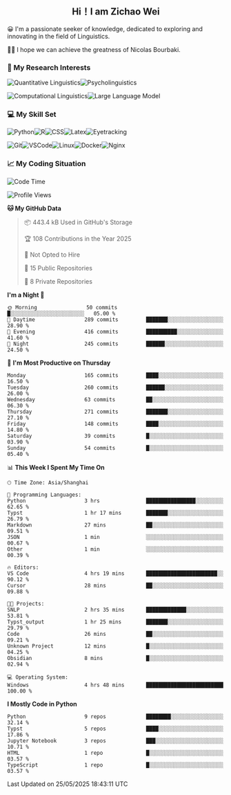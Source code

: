 

## <div align="center">Hi！I am Zichao Wei</div>

😀 I'm a passionate seeker of knowledge, dedicated to exploring and innovating in the field of Linguistics.

🙋‍♂️ I hope we can achieve the greatness of Nicolas Bourbaki.

### 🔬 My Research Interests

![Quantitative Linguistics](https://img.shields.io/badge/Quantitative%20Linguistics-%230072CC.svg?&style=for-the-badge&logo=appveyor&logoColor=white)![Psycholinguistics](https://img.shields.io/badge/Psycholinguistics-%2301a3a1.svg?&style=for-the-badge&logo=AWS%20Amplify&logoColor=white)

![Computational Linguistics](https://img.shields.io/badge/Computational%20Linguistics-%231877F2.svg?&style=for-the-badge&logo=Markdown&logoColor=white)![Large Language Model](https://img.shields.io/badge/Large%20Language%20Model-%23F76300.svg?&style=for-the-badge&logo=Android&logoColor=white)

### 💻 My Skill Set

![Python](https://img.shields.io/badge/Python-%2314354C.svg?style=for-the-badge&logo=python&logoColor=white&color=2AB3E3)![R](https://img.shields.io/badge/-R-276DC3?style=for-the-badge&logo=r&logoColor=white)![CSS](https://img.shields.io/badge/-CSS-1572B6?style=for-the-badge&logo=css3&logoColor=white)![Latex](https://img.shields.io/badge/-Latex-008080?style=for-the-badge&logo=latex&logoColor=white)![Eyetracking](https://img.shields.io/badge/Eyetracking-%230078D6?style=for-the-badge&logo=SearXNG&logoColor=#3050FF)

![Git](https://img.shields.io/badge/-Git-F05032?style=for-the-badge&logo=git&logoColor=white)![VSCode](https://img.shields.io/badge/-VSCode-007ACC?style=for-the-badge&logo=visual-studio-code&logoColor=white)![Linux](https://img.shields.io/badge/-Linux-FCC624?style=for-the-badge&logo=linux&logoColor=black)![Docker](https://img.shields.io/badge/-Docker-2496ED?style=for-the-badge&logo=docker&logoColor=white)![Nginx](https://img.shields.io/badge/-Nginx-009639?style=for-the-badge&logo=nginx&logoColor=white)

### 📈 My Coding Situation

<!--START_SECTION:waka-->
![Code Time](http://img.shields.io/badge/Code%20Time-474%20hrs%2022%20mins-blue)

![Profile Views](http://img.shields.io/badge/Profile%20Views-0-blue)

**🐱 My GitHub Data** 

> 📦 443.4 kB Used in GitHub's Storage 
 > 
> 🏆 108 Contributions in the Year 2025
 > 
> 🚫 Not Opted to Hire
 > 
> 📜 15 Public Repositories 
 > 
> 🔑 8 Private Repositories 
 > 
**I'm a Night 🦉** 

```text
🌞 Morning                50 commits          █░░░░░░░░░░░░░░░░░░░░░░░░   05.00 % 
🌆 Daytime                289 commits         ███████░░░░░░░░░░░░░░░░░░   28.90 % 
🌃 Evening                416 commits         ██████████░░░░░░░░░░░░░░░   41.60 % 
🌙 Night                  245 commits         ██████░░░░░░░░░░░░░░░░░░░   24.50 % 
```
📅 **I'm Most Productive on Thursday** 

```text
Monday                   165 commits         ████░░░░░░░░░░░░░░░░░░░░░   16.50 % 
Tuesday                  260 commits         ██████░░░░░░░░░░░░░░░░░░░   26.00 % 
Wednesday                63 commits          ██░░░░░░░░░░░░░░░░░░░░░░░   06.30 % 
Thursday                 271 commits         ███████░░░░░░░░░░░░░░░░░░   27.10 % 
Friday                   148 commits         ████░░░░░░░░░░░░░░░░░░░░░   14.80 % 
Saturday                 39 commits          █░░░░░░░░░░░░░░░░░░░░░░░░   03.90 % 
Sunday                   54 commits          █░░░░░░░░░░░░░░░░░░░░░░░░   05.40 % 
```


📊 **This Week I Spent My Time On** 

```text
🕑︎ Time Zone: Asia/Shanghai

💬 Programming Languages: 
Python                   3 hrs               ████████████████░░░░░░░░░   62.65 % 
Typst                    1 hr 17 mins        ███████░░░░░░░░░░░░░░░░░░   26.79 % 
Markdown                 27 mins             ██░░░░░░░░░░░░░░░░░░░░░░░   09.51 % 
JSON                     1 min               ░░░░░░░░░░░░░░░░░░░░░░░░░   00.67 % 
Other                    1 min               ░░░░░░░░░░░░░░░░░░░░░░░░░   00.39 % 

🔥 Editors: 
VS Code                  4 hrs 19 mins       ███████████████████████░░   90.12 % 
Cursor                   28 mins             ██░░░░░░░░░░░░░░░░░░░░░░░   09.88 % 

🐱‍💻 Projects: 
SNLP                     2 hrs 35 mins       █████████████░░░░░░░░░░░░   53.81 % 
Typst_output             1 hr 25 mins        ███████░░░░░░░░░░░░░░░░░░   29.79 % 
Code                     26 mins             ██░░░░░░░░░░░░░░░░░░░░░░░   09.21 % 
Unknown Project          12 mins             █░░░░░░░░░░░░░░░░░░░░░░░░   04.25 % 
Obsidian                 8 mins              █░░░░░░░░░░░░░░░░░░░░░░░░   02.94 % 

💻 Operating System: 
Windows                  4 hrs 48 mins       █████████████████████████   100.00 % 
```

**I Mostly Code in Python** 

```text
Python                   9 repos             ████████░░░░░░░░░░░░░░░░░   32.14 % 
Typst                    5 repos             ████░░░░░░░░░░░░░░░░░░░░░   17.86 % 
Jupyter Notebook         3 repos             ███░░░░░░░░░░░░░░░░░░░░░░   10.71 % 
HTML                     1 repo              █░░░░░░░░░░░░░░░░░░░░░░░░   03.57 % 
TypeScript               1 repo              █░░░░░░░░░░░░░░░░░░░░░░░░   03.57 % 
```




 Last Updated on 25/05/2025 18:43:11 UTC
<!--END_SECTION:waka-->
